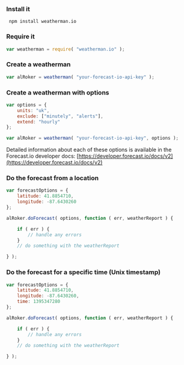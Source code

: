 ### Install it

```
 npm install weatherman.io
```


### Require it
```javascript
var weatherman = require( "weatherman.io" );
```


### Create a weatherman

```javascript
var alRoker = weatherman( "your-forecast-io-api-key" );
```


### Create a weatherman with options

```javascript
var options = {
    units: "uk",
    exclude: ["minutely", "alerts"],
    extend: "hourly"
};

var alRoker = weatherman( "your-forecast-io-api-key", options );
```

Detailed information about each of these options is available in the Forecast.io developer docs: [https://developer.forecast.io/docs/v2](https://developer.forecast.io/docs/v2)


### Do the forecast from a location

```javascript
var forecastOptions = {
    latitude: 41.8854710,
    longitude: -87.6430260
};

alRoker.doForecast( options, function ( err, weatherReport ) {

    if ( err ) {
        // handle any errors
    }
    // do something with the weatherReport

} );
```


### Do the forecast for a specific time (Unix timestamp)

```javascript
var forecastOptions = {
    latitude: 41.8854710,
    longitude: -87.6430260,
    time: 1395347280
};

alRoker.doForecast( options, function ( err, weatherReport ) {

    if ( err ) {
        // handle any errors
    }
    // do something with the weatherReport

} );
```
